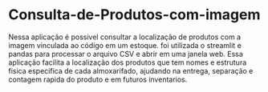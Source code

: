 # Consulta-de-Produtos-com-imagem
Nessa aplicação é possivel consultar a localização de produtos com a imagem vinculada ao código em um estoque. foi utilizada o streamlit e pandas para processar o arquivo CSV e abrir em uma janela web.
Essa aplicação facilita a localização dos produtos que tem nomes e estrutura fisica especifica de cada almoxarifado, ajudando na entrega, separação e contagem rapida do produto e em futuros inventarios.

